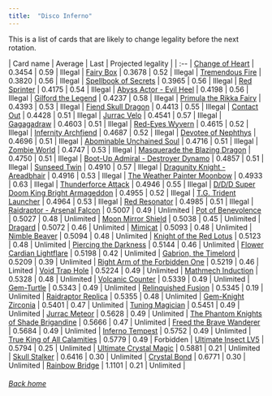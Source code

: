 ```yaml
---
title:  "Disco Inferno"
---
```


This is a list of cards that are likely to change legality before the next rotation.

| Card name | Average | Last | Projected legality |
| :-- |
[Change of Heart](https://db.ygoprodeck.com/card/?search=Change%20of%20Heart) | 0.3454 | 0.59 | Illegal |
[Fairy Box](https://db.ygoprodeck.com/card/?search=Fairy%20Box) | 0.3678 | 0.52 | Illegal |
[Tremendous Fire](https://db.ygoprodeck.com/card/?search=Tremendous%20Fire) | 0.3820 | 0.56 | Illegal |
[Spellbook of Secrets](https://db.ygoprodeck.com/card/?search=Spellbook%20of%20Secrets) | 0.3965 | 0.56 | Illegal |
[Red Sprinter](https://db.ygoprodeck.com/card/?search=Red%20Sprinter) | 0.4175 | 0.54 | Illegal |
[Abyss Actor - Evil Heel](https://db.ygoprodeck.com/card/?search=Abyss%20Actor%20-%20Evil%20Heel) | 0.4198 | 0.56 | Illegal |
[Gilford the Legend](https://db.ygoprodeck.com/card/?search=Gilford%20the%20Legend) | 0.4237 | 0.58 | Illegal |
[Primula the Rikka Fairy](https://db.ygoprodeck.com/card/?search=Primula%20the%20Rikka%20Fairy) | 0.4393 | 0.53 | Illegal |
[Fiend Skull Dragon](https://db.ygoprodeck.com/card/?search=Fiend%20Skull%20Dragon) | 0.4413 | 0.55 | Illegal |
[Contact Out](https://db.ygoprodeck.com/card/?search=Contact%20Out) | 0.4428 | 0.51 | Illegal |
[Jurrac Velo](https://db.ygoprodeck.com/card/?search=Jurrac%20Velo) | 0.4541 | 0.57 | Illegal |
[Gagagadraw](https://db.ygoprodeck.com/card/?search=Gagagadraw) | 0.4603 | 0.51 | Illegal |
[Red-Eyes Wyvern](https://db.ygoprodeck.com/card/?search=Red-Eyes%20Wyvern) | 0.4615 | 0.52 | Illegal |
[Infernity Archfiend](https://db.ygoprodeck.com/card/?search=Infernity%20Archfiend) | 0.4687 | 0.52 | Illegal |
[Devotee of Nephthys](https://db.ygoprodeck.com/card/?search=Devotee%20of%20Nephthys) | 0.4696 | 0.51 | Illegal |
[Abominable Unchained Soul](https://db.ygoprodeck.com/card/?search=Abominable%20Unchained%20Soul) | 0.4716 | 0.51 | Illegal |
[Zombie World](https://db.ygoprodeck.com/card/?search=Zombie%20World) | 0.4747 | 0.53 | Illegal |
[Masquerade the Blazing Dragon](https://db.ygoprodeck.com/card/?search=Masquerade%20the%20Blazing%20Dragon) | 0.4750 | 0.51 | Illegal |
[Boot-Up Admiral - Destroyer Dynamo](https://db.ygoprodeck.com/card/?search=Boot-Up%20Admiral%20-%20Destroyer%20Dynamo) | 0.4857 | 0.51 | Illegal |
[Sunseed Twin](https://db.ygoprodeck.com/card/?search=Sunseed%20Twin) | 0.4910 | 0.57 | Illegal |
[Dragunity Knight - Areadbhair](https://db.ygoprodeck.com/card/?search=Dragunity%20Knight%20-%20Areadbhair) | 0.4916 | 0.53 | Illegal |
[The Weather Painter Moonbow](https://db.ygoprodeck.com/card/?search=The%20Weather%20Painter%20Moonbow) | 0.4933 | 0.63 | Illegal |
[Thunderforce Attack](https://db.ygoprodeck.com/card/?search=Thunderforce%20Attack) | 0.4946 | 0.55 | Illegal |
[D/D/D Super Doom King Bright Armageddon](https://db.ygoprodeck.com/card/?search=D/D/D%20Super%20Doom%20King%20Bright%20Armageddon) | 0.4955 | 0.52 | Illegal |
[T.G. Trident Launcher](https://db.ygoprodeck.com/card/?search=T.G.%20Trident%20Launcher) | 0.4964 | 0.53 | Illegal |
[Red Resonator](https://db.ygoprodeck.com/card/?search=Red%20Resonator) | 0.4985 | 0.51 | Illegal |
[Raidraptor - Arsenal Falcon](https://db.ygoprodeck.com/card/?search=Raidraptor%20-%20Arsenal%20Falcon) | 0.5007 | 0.49 | Unlimited |
[Pot of Benevolence](https://db.ygoprodeck.com/card/?search=Pot%20of%20Benevolence) | 0.5027 | 0.48 | Unlimited |
[Moon Mirror Shield](https://db.ygoprodeck.com/card/?search=Moon%20Mirror%20Shield) | 0.5038 | 0.45 | Unlimited |
[Dragard](https://db.ygoprodeck.com/card/?search=Dragard) | 0.5072 | 0.46 | Unlimited |
[Mimicat](https://db.ygoprodeck.com/card/?search=Mimicat) | 0.5093 | 0.48 | Unlimited |
[Nimble Beaver](https://db.ygoprodeck.com/card/?search=Nimble%20Beaver) | 0.5094 | 0.48 | Unlimited |
[Knight of the Red Lotus](https://db.ygoprodeck.com/card/?search=Knight%20of%20the%20Red%20Lotus) | 0.5123 | 0.48 | Unlimited |
[Piercing the Darkness](https://db.ygoprodeck.com/card/?search=Piercing%20the%20Darkness) | 0.5144 | 0.46 | Unlimited |
[Flower Cardian Lightflare](https://db.ygoprodeck.com/card/?search=Flower%20Cardian%20Lightflare) | 0.5198 | 0.42 | Unlimited |
[Gabrion, the Timelord](https://db.ygoprodeck.com/card/?search=Gabrion,%20the%20Timelord) | 0.5209 | 0.39 | Unlimited |
[Right Arm of the Forbidden One](https://db.ygoprodeck.com/card/?search=Right%20Arm%20of%20the%20Forbidden%20One) | 0.5219 | 0.46 | Limited |
[Void Trap Hole](https://db.ygoprodeck.com/card/?search=Void%20Trap%20Hole) | 0.5224 | 0.49 | Unlimited |
[Mathmech Induction](https://db.ygoprodeck.com/card/?search=Mathmech%20Induction) | 0.5328 | 0.48 | Unlimited |
[Volcanic Counter](https://db.ygoprodeck.com/card/?search=Volcanic%20Counter) | 0.5339 | 0.49 | Unlimited |
[Gem-Turtle](https://db.ygoprodeck.com/card/?search=Gem-Turtle) | 0.5343 | 0.49 | Unlimited |
[Relinquished Fusion](https://db.ygoprodeck.com/card/?search=Relinquished%20Fusion) | 0.5345 | 0.19 | Unlimited |
[Raidraptor Replica](https://db.ygoprodeck.com/card/?search=Raidraptor%20Replica) | 0.5355 | 0.48 | Unlimited |
[Gem-Knight Zirconia](https://db.ygoprodeck.com/card/?search=Gem-Knight%20Zirconia) | 0.5401 | 0.47 | Unlimited |
[Tuning Magician](https://db.ygoprodeck.com/card/?search=Tuning%20Magician) | 0.5451 | 0.49 | Unlimited |
[Jurrac Meteor](https://db.ygoprodeck.com/card/?search=Jurrac%20Meteor) | 0.5628 | 0.49 | Unlimited |
[The Phantom Knights of Shade Brigandine](https://db.ygoprodeck.com/card/?search=The%20Phantom%20Knights%20of%20Shade%20Brigandine) | 0.5666 | 0.47 | Unlimited |
[Freed the Brave Wanderer](https://db.ygoprodeck.com/card/?search=Freed%20the%20Brave%20Wanderer) | 0.5684 | 0.49 | Unlimited |
[Inferno Tempest](https://db.ygoprodeck.com/card/?search=Inferno%20Tempest) | 0.5752 | 0.49 | Unlimited |
[True King of All Calamities](https://db.ygoprodeck.com/card/?search=True%20King%20of%20All%20Calamities) | 0.5779 | 0.49 | Forbidden |
[Ultimate Insect LV5](https://db.ygoprodeck.com/card/?search=Ultimate%20Insect%20LV5) | 0.5794 | 0.25 | Unlimited |
[Ultimate Crystal Magic](https://db.ygoprodeck.com/card/?search=Ultimate%20Crystal%20Magic) | 0.5881 | 0.21 | Unlimited |
[Skull Stalker](https://db.ygoprodeck.com/card/?search=Skull%20Stalker) | 0.6416 | 0.30 | Unlimited |
[Crystal Bond](https://db.ygoprodeck.com/card/?search=Crystal%20Bond) | 0.6771 | 0.30 | Unlimited |
[Rainbow Bridge](https://db.ygoprodeck.com/card/?search=Rainbow%20Bridge) | 1.1101 | 0.21 | Unlimited |

###### [Back home](index)